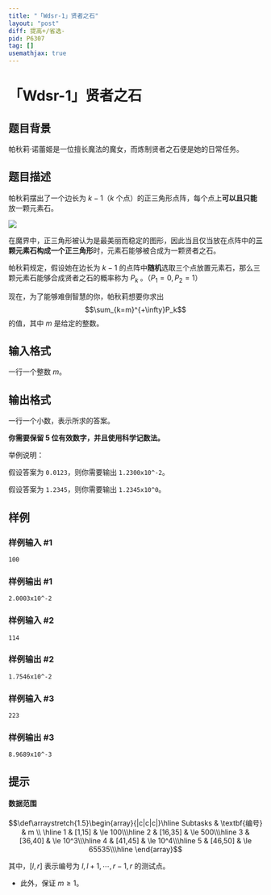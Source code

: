```yaml
---
title: "「Wdsr-1」贤者之石"
layout: "post"
diff: 提高+/省选-
pid: P6307
tag: []
usemathjax: true
---
```


# 「Wdsr-1」贤者之石
## 题目背景

帕秋莉·诺蕾姬是一位擅长魔法的魔女，而炼制贤者之石便是她的日常任务。
## 题目描述

帕秋莉摆出了一个边长为 $k-1$（$k$ 个点）的正三角形点阵，每个点上**可以且只能**放一颗元素石。  

![](https://cdn.luogu.com.cn/upload/image_hosting/h84oo82e.png)

在魔界中，正三角形被认为是最美丽而稳定的图形，因此当且仅当放在点阵中的**三颗元素石构成一个正三角形**时，元素石能够被合成为一颗贤者之石。 

帕秋莉规定，假设她在边长为 $k-1$ 的点阵中**随机**选取三个点放置元素石，那么三颗元素石能够合成贤者之石的概率称为 $P_k$ 。（$P_1=0, P_2=1$）  

现在，为了能够难倒智慧的你，帕秋莉想要你求出
$$\sum_{k=m}^{+\infty}P_k$$ 
的值，其中 $m$ 是给定的整数。
## 输入格式

一行一个整数 $m$。
## 输出格式

一行一个小数，表示所求的答案。

**你需要保留 $5$ 位有效数字，并且使用科学记数法。**

举例说明：

假设答案为 ``0.0123``，则你需要输出 ``1.2300x10^-2``。

假设答案为 ``1.2345``，则你需要输出 ``1.2345x10^0``。

## 样例

### 样例输入 #1
```
100
```
### 样例输出 #1
```
2.0003x10^-2
```
### 样例输入 #2
```
114
```
### 样例输出 #2
```
1.7546x10^-2
```
### 样例输入 #3
```
223
```
### 样例输出 #3
```
8.9689x10^-3
```
## 提示

#### 数据范围

$$\def\arraystretch{1.5}\begin{array}{|c|c|c|}\hline
Subtasks & \textbf{编号} & m \\ \hline
1 & [1,15] & \le 100\\\hline
2 & [16,35] & \le 500\\\hline
3 & [36,40] & \le 10^3\\\hline
4 & [41,45] & \le 10^4\\\hline
5 & [46,50] & \le 65535\\\hline
\end{array}$$

其中，$[l,r]$ 表示编号为 $l,l+1,\cdots,r-1,r$ 的测试点。

- 此外，保证 $m\ge 1$。
